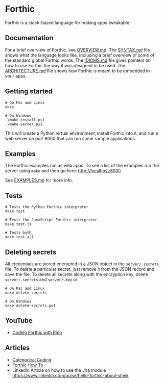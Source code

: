 # Forthic

Forthic is a stack-based language for making apps tweakable.

## Documentation

For a brief overview of Forthic, see [OVERVIEW.md](docs/OVERVIEW.md).
The [SYNTAX.md](docs/SYNTAX.md) file shows what the language looks like, including a brief overview of some of the standard global Forthic words.
The [IDIOMS.md](docs/IDIOMS.md) file gives pointers on how to use Forthic the way it was designed to be used.
The [ARCHITECTURE.md](docs/ARCHITECTURE.md) file shows how Forthic is meant to be embedded in your apps.

## Getting started

```
# On Mac and Linux
make

# On Windows
.\make-install.ps1
.\make-server.ps1
```

This will create a Python virtual environment, install Forthic into it, and run a
web server on port 8000 that can run some sample applications.

## Examples

The Forthic examples run as web apps. To see a list of the examples run the server using `make` and then go here: [http://localhost:8000](http://localhost:8000)

See [EXAMPLES.md](docs/EXAMPLES.md) for more info.

## Tests

```
# Tests the Python Forthic interpreter
make test

# Tests the JavaScript Forthic interpreter
make test-js

# Tests both
make test-all
```

## Deleting secrets

All credentials are stored encrypted in a JSON object in the `server/.secrets` file. To delete a particular secret, just remove it from the JSON record
and save the file. To delete all secrets along with the encryption key, delete `server/.secrets` and `server/.key` or

```
# On Mac and Linux
make delete-secrets

# On Windows
make-delete-secrets.ps1
```

## YouTube

-   [Coding Forthic with Rino](https://www.youtube.com/@codingforthic)

## Articles

-   [Categorical Coding](https://forthix.com/category/categorical-coding/)
-   [Forthic How To](https://forthix.com/category/how-to/)
-   LinkedIn Article on how to use the Jira module https://www.linkedin.com/pulse/hello-forthic-abdul-sheik
